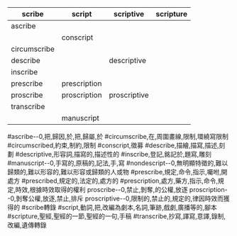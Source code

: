 |scribe|script|scriptive|scripture|
|--------------|--------------|--------------|-----------|
|ascribe||||
||conscript|||
|circumscribe||||
|describe||descriptive||
|inscribe||||
|prescribe|prescription|||
|proscribe|proscription|proscriptive||
|transcribe||||
||manuscript|||

#ascribe--0,把,歸因,於,把,歸屬,於
#circumscribe,在,周圍畫線,限制,環繞寫限制
#circumscribed,約束,制約,限制
#conscript,徵募
#describe,描繪,描寫,描述,刻劃
#descriptive,形容詞,描寫的,描述性的
#inscribe,登記,銘記於,題寫,雕刻
#manuscript--0,手寫的,原稿的,記法,手,寫
#nondescript--0,無明顯特徵的,難以歸類的,難以形容的,難以形容或歸類的人或物
#prescribe,規定,命令,指示,囑咐,開處方
#prescribed,規定的,法定的,處方的
#prescription,處方,藥方,指示,命令,規定,時效,根據時效取得的權利
proscribe--0,禁止,剝奪,的公權,放逐
proscription--0,剝奪公權,放逐,禁止,排斥
proscriptive--0,限制的,禁止的,規定的,律因時效而獲得的
#scribe轉錄
#script,動詞,把,改編為劇本,名詞,筆跡,戲劇,廣播等的,腳本
#scripture,聖經,聖經的一節,聖經的一句,手稿
#transcribe,抄寫,譯寫,意譯,錄制,改編,遺傳轉錄